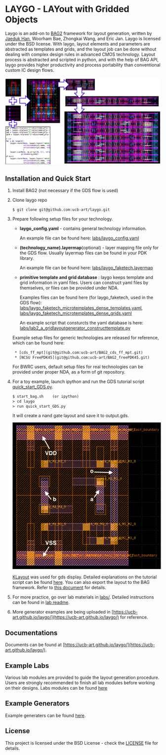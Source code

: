 # LAYGO - LAYout with Gridded Objects 

Laygo is an add-on to [BAG2](https://github.com/pkerichang/BAG_framework)
framework for layout generation, written by [Jaeduk Han](https://jdhan.github.io/),
Woorham Bae, Zhongkai Wang, and Eric Jan. Laygo is licensed under the BSD license.
With laygo, layout elements and parameters are abstracted as templates
and grids, and the layout job can be done without dealing with complex
design rules in advanced CMOS technology.
Layout process is abstracted and scripted in python, and with the help
of BAG API, laygo provides higher productivity and process portability
than conventional custom IC design flows.

![laygo](images/laygo_concept.png)

## Installation and Quick Start
1. Install BAG2 (not necessary if the GDS flow is used)
2. Clone laygo repo
    ```
    $ git clone git@github.com:ucb-art/laygo.git
    ```
3. Prepare following setup files for your technology.
    * **laygo_config.yaml** - contains general technology information.

        An example file can be found here: [labs/laygo_config.yaml](https://github.com/ucb-art/laygo/blob/master/labs/laygo_config.yaml)
    * **(technology_name).layermap**(optional) - layer mapping file only
    for the GDS flow. Usually layermap files can be found in your PDK
    library.

        An example file can be found here: [labs/laygo_faketech.layermap](https://github.com/ucb-art/laygo/blob/master/labs/laygo_faketech.layermap)
    * **primitive template and grid database** : laygo keeps template
    and grid information in yaml files. Users can construct yaml files
    by themselves, or files can be provided under NDA.

        Examples files can be found here (for laygo_faketech, used in the GDS flow):
        [labs/laygo_faketech_microtemplates_dense_templates.yaml](https://github.com/ucb-art/laygo/blob/master/labs/laygo_faketech_microtemplates_dense_templates.yaml),
        [labs/laygo_faketech_microtemplates_dense_grids.yaml](https://github.com/ucb-art/laygo/blob/master/labs/laygo_faketech_microtemplates_dense_grids.yaml)

        An example script that consturcts the yaml database is here:
        [labs/lab2_a_gridlayoutgenerator_constructtemplate.py](https://github.com/ucb-art/laygo/blob/master/labs/lab2_a_gridlayoutgenerator_constructtemplate.py)

    Example setup files for generic technologies are released for
    reference, which can be found here:

        * [cds_ff_mpt](git@github.com:ucb-art/BAG2_cds_ff_mpt.git)
        * [NCSU FreePDK45](git@github.com:ucb-art/BAG2_freePDK45.git)

    For BWRC users, default setup files for real technologies can be
    provided under proper NDA, as a form of git repository.

4. For a toy example, launch ipython and run the GDS tutorial script
    [quick_start_GDS.py](https://github.com/ucb-art/laygo/blob/master/quick_start_GDS.py).
    ```
    $ start_bag.sh    (or ipython)
    > cd laygo
    > run quick_start_GDS.py
    ```
    It will create a nand gate layout and save it to output.gds.

    ![qs_nand](images/laygo_quickstart.png)

    [KLayout](http://www.klayout.de/) was used for gds display. Detailed
    explanations on the tutorial script can be found
    [here](https://ucb-art.github.io/laygo/tutorial/tutorial_GDS.html).
    You can also export the layout to the BAG framework. Refer to
    [this document](https://ucb-art.github.io/laygo/tutorial/tutorial_BAG.html)
    for details.

5. For more practice, go over lab materials in [labs/](https://github.com/ucb-art/laygo/tree/master/labs).
Detailed instructions can be found in [lab readme](docs/labs.md).

6. More generator examples are being uploaded in [https://ucb-art.github.io/laygo/](https://ucb-art.github.io/laygo/) for reference.

## Documentations
Documents can be found at [https://ucb-art.github.io/laygo/](https://ucb-art.github.io/laygo/).

## Example Labs
Various lab modules are provided to guide the layout generation
procedure. Users are strongly recommended to finish all lab modules
before working on their designs. Labs modules can be found [here](docs/labs.md)

## Example Generators
Example generaters can be found [here](docs/generators.md).

## License
This project is licensed under the BSD License - check the
[LICENSE](LICENSE) file for details.

